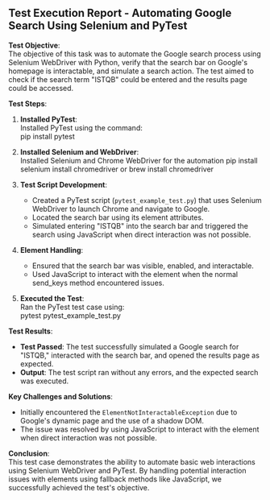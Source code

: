 ## Test Execution Report - Automating Google Search Using Selenium and PyTest

**Test Objective**:  
The objective of this task was to automate the Google search process using Selenium WebDriver with Python, verify that the search bar on Google's homepage is interactable, and simulate a search action. The test aimed to check if the search term "ISTQB" could be entered and the results page could be accessed.

**Test Steps**:  
1. **Installed PyTest**:  
   Installed PyTest using the command:  
   pip install pytest
   

2. **Installed Selenium and WebDriver**:  
   Installed Selenium and Chrome WebDriver for the automation 
   pip install selenium
   install chromedriver or brew install chromedriver

3. **Test Script Development**:  
   - Created a PyTest script (`pytest_example_test.py`) that uses Selenium WebDriver to launch Chrome and navigate to Google.
   - Located the search bar using its element attributes.
   - Simulated entering "ISTQB" into the search bar and triggered the search using JavaScript when direct interaction was not possible.

4. **Element Handling**:  
   - Ensured that the search bar was visible, enabled, and interactable.
   - Used JavaScript to interact with the element when the normal send_keys method encountered issues.

5. **Executed the Test**:  
   Ran the PyTest test case using:  
   pytest pytest_example_test.py
   
**Test Results**:  
- **Test Passed**: The test successfully simulated a Google search for "ISTQB," interacted with the search bar, and opened the results page as expected.
- **Output**: The test script ran without any errors, and the expected search was executed.

**Key Challenges and Solutions**:  
- Initially encountered the `ElementNotInteractableException` due to Google's dynamic page and the use of a shadow DOM.
- The issue was resolved by using JavaScript to interact with the element when direct interaction was not possible.

**Conclusion**:  
This test case demonstrates the ability to automate basic web interactions using Selenium WebDriver and PyTest. By handling potential interaction issues with elements using fallback methods like JavaScript, we successfully achieved the test's objective.
